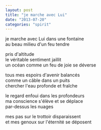 ```yaml
---
layout: post
title: "je marche avec Lui"
date: "2013-07-20"
categories: "spirit"
---
```


je marche avec Lui dans une fontaine  
au beau milieu d'un feu tendre

pris d'altitude  
le véritable sentiment jaillit  
un océan comme un feu de joie se déverse

tous mes espoirs d'avenir balancés  
comme un câble dans un puits  
chercher l'eau profonde et fraîche

le regard enfoui dans les profondeurs  
ma conscience s'élève et se déplace  
par-dessus les nuages

mes pas sur le trottoir disparaissent  
et mes genoux sur l'éternité se déposent
